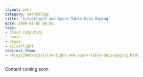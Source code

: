 ```yaml
---
layout: post
category: technology
title: 'Silverlight and Azure Table Data Paging'
date: 2009-08-05 00:01
tags:
- cloud computing
- azure
- cloud
- silverlight
redirect_from:
- /blog/2009/8/5/silverlight-and-azure-table-data-paging.html
---
```

Content coming soon
